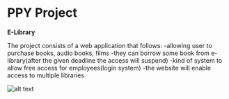 # PPY Project

**E-Library**

The project consists of a web application that follows:
-allowing user to purchase books, audio books, films
-they can borrow some book from e-library(after the given deadline the access will suspend)
-kind of system to allow free access for employees(login system)
-the website will enable access to multiple libraries

![alt text](https://pomoc.unicloud.pl/wp-content/uploads/2019/05/Post1_pt2-1521621676616.png)
